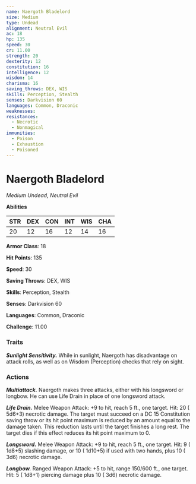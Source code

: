 ```yaml
---
name: Naergoth Bladelord
size: Medium
type: Undead
alignment: Neutral Evil
ac: 18
hp: 135
speed: 30
cr: 11.00
strength: 20
dexterity: 12
constitution: 16
intelligence: 12
wisdom: 14
charisma: 16
saving_throws: DEX, WIS
skills: Perception, Stealth
senses: Darkvision 60
languages: Common, Draconic
weaknesses:
resistances:
  - Necrotic
  - Nonmagical
immunities:
  - Poison
  - Exhaustion
  - Poisoned
---
```


# Naergoth Bladelord

*Medium Undead, Neutral Evil*

**Abilities**

| STR | DEX | CON | INT | WIS | CHA |
| --- | --- | --- | --- | --- | --- |
| 20 | 12 | 16 | 12 | 14 | 16 |

**Armor Class**: 18

**Hit Points**: 135

**Speed**: 30

**Saving Throws**: DEX, WIS

**Skills**: Perception, Stealth

**Senses**: Darkvision 60

**Languages**: Common, Draconic

**Challenge**: 11.00


### Traits
***Sunlight Sensitivity.*** While in sunlight, Naergoth has disadvantage on attack rolls, as well as on Wisdom (Perception) checks that rely on sight.


### Actions
***Multiattack.*** Naergoth makes three attacks, either with his longsword or longbow. He can use Life Drain in place of one longsword attack.

***Life Drain.*** Melee Weapon Attack:  +9 to hit, reach 5 ft., one target. Hit: 20 ( 5d6+3) necrotic damage. The target must succeed on a DC 15 Constitution saving throw or its hit point maximum is reduced by an amount equal to the damage taken. This reduction lasts until the target finishes a long rest. The target dies if this effect reduces its hit point maximum to 0.

***Longsword.*** Melee Weapon Attack:  +9 to hit, reach 5 ft., one target. Hit: 9 ( 1d8+5) slashing damage, or 10 ( 1d10+5) if used with two hands, plus 10 ( 3d6) necrotic damage.

***Longbow.*** Ranged Weapon Attack:  +5 to hit, range 150/600 ft., one target. Hit: 5 ( 1d8+1) piercing damage plus 10 ( 3d6) necrotic damage.

